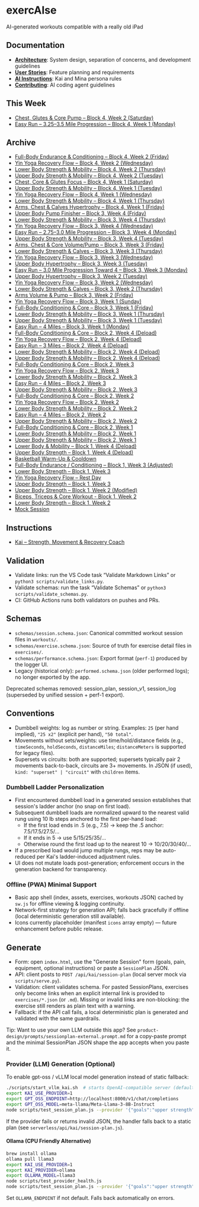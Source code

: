 # exercAIse

AI-generated workouts compatible with a really old iPad

## Documentation
- **[Architecture](ARCHITECTURE.md)**: System design, separation of concerns, and development guidelines
- **[User Stories](product-design/backlog/)**: Feature planning and requirements
- **[AI Instructions](.github/instructions/)**: Kai and Mina persona rules
- **[Contributing](.github/copilot-instructions.md)**: AI coding agent guidelines

## This Week

- [Chest, Glutes & Core Pump – Block 4, Week 2 (Saturday)](workouts/4-2_Arms_Core_Accessory.json)
- [Easy Run – 3.25–3.5 Mile Progression – Block 4, Week 1 (Monday)](workouts/4-1_Easy_Run_Progression.json)

## Archive

- [Full-Body Endurance & Conditioning – Block 4, Week 2 (Friday)](workouts/4-2_Full_Body_Endurance_Conditioning.json)
- [Yin Yoga Recovery Flow – Block 4, Week 2 (Wednesday)](workouts/4-2_Yin_Yoga_Recovery_Flow.json)
- [Lower Body Strength & Mobility – Block 4, Week 2 (Thursday)](workouts/4-2_Lower_Body_Strength_Mobility.json)
- [Upper Body Strength & Mobility – Block 4, Week 2 (Tuesday)](workouts/4-2_Upper_Body_Strength_Mobility.json)
- [Chest, Core & Glutes Focus – Block 4, Week 1 (Saturday)](workouts/4-1_Chest_Core_Glutes_Focus.json)
- [Upper Body Strength & Mobility – Block 4, Week 1 (Tuesday)](workouts/4-1_Upper_Body_Strength_Mobility.json)
- [Yin Yoga Recovery Flow – Block 4, Week 1 (Wednesday)](workouts/4-1_Yin_Yoga_Recovery_Flow.json)
- [Lower Body Strength & Mobility – Block 4, Week 1 (Thursday)](workouts/4-1_Lower_Body_Strength_Mobility.json)
- [Arms, Chest & Calves Hypertrophy – Block 4, Week 1 (Friday)](workouts/4-1_Arms_Chest_Calves_Hypertrophy.json)
- [Upper Body Pump Finisher – Block 3, Week 4 (Friday)](workouts/3-4_Upper_Body_Pump_Finisher.json)
- [Lower Body Strength & Mobility – Block 3, Week 4 (Thursday)](workouts/3-4_Lower_Body_Strength_Mobility.json)
- [Yin Yoga Recovery Flow – Block 3, Week 4 (Wednesday)](workouts/3-4_Yin_Yoga_Recovery_Flow.json)
- [Easy Run – 2.75–3.0 Mile Progression – Block 3, Week 4 (Monday)](workouts/3-4_Easy_Run_Progression.json)
- [Upper Body Strength & Mobility – Block 3, Week 4 (Tuesday)](workouts/3-4_Upper_Body_Strength_Mobility.json)
- [Arms, Chest & Core Volume/Pump – Block 3, Week 3 (Friday)](workouts/3-3_Arms_Chest_Core_Volume_Pump.json)
- [Lower Body Strength & Calves – Block 3, Week 3 (Thursday)](workouts/3-3_Lower_Body_Strength_Calves.json)
- [Yin Yoga Recovery Flow – Block 3, Week 3 (Wednesday)](workouts/3-3_Yin_Yoga_Recovery_Flow.json)
- [Upper Body Hypertrophy – Block 3, Week 3 (Tuesday)](workouts/3-3_Upper_Body_Hypertrophy.json)
- [Easy Run – 3.0 Mile Progression Toward 4 – Block 3, Week 3 (Monday)](workouts/3-3_Easy_Run_Progression.json)
- [Upper Body Hypertrophy – Block 3, Week 2 (Tuesday)](workouts/3-2_Upper_Body_Hypertrophy.json)
- [Yin Yoga Recovery Flow – Block 3, Week 2 (Wednesday)](workouts/3-2_Yin_Yoga_Recovery_Flow.json)
- [Lower Body Strength & Calves – Block 3, Week 2 (Thursday)](workouts/3-2_Lower_Body_Strength_Calves.json)
- [Arms Volume & Pump – Block 3, Week 2 (Friday)](workouts/3-2_Arms_Volume_Pump.json)
- [Yin Yoga Recovery Flow – Block 3, Week 1 (Sunday)](workouts/3-1_Yin_Yoga_Recovery_Flow.json)
- [Full-Body Conditioning & Core – Block 3, Week 1 (Friday)](workouts/3-1_Full_Body_Conditioning_Core.json)
- [Lower Body Strength & Mobility – Block 3, Week 1 (Thursday)](workouts/3-1_Lower_Body_Strength_Mobility.json)
- [Upper Body Strength & Mobility – Block 3, Week 1 (Tuesday)](workouts/3-1_Upper_Body_Strength_Mobility.json)
- [Easy Run – 4 Miles – Block 3, Week 1 (Monday)](workouts/3-1_Easy_Run_4_Miles.json)
- [Full-Body Conditioning & Core – Block 2, Week 4 (Deload)](workouts/2-4_Full_Body_Conditioning_Core.json)
- [Yin Yoga Recovery Flow – Block 2, Week 4 (Deload)](workouts/2-4_Yin_Yoga_Recovery_Flow.json)
- [Easy Run – 3 Miles – Block 2, Week 4 (Deload)](workouts/2-4_Easy_Run_4_Miles.json)
- [Lower Body Strength & Mobility – Block 2, Week 4 (Deload)](workouts/2-4_Lower_Body_Strength_Mobility.json)
- [Upper Body Strength & Mobility – Block 2, Week 4 (Deload)](workouts/2-4_Upper_Body_Strength_Mobility.json)
- [Full-Body Conditioning & Core – Block 2, Week 3](workouts/2-3_Full_Body_Conditioning_Core.json)
- [Yin Yoga Recovery Flow – Block 2, Week 3](workouts/2-3_Yin_Yoga_Recovery_Flow.json)
- [Lower Body Strength & Mobility – Block 2, Week 3](workouts/2-3_Lower_Body_Strength_Mobility.json)
- [Easy Run – 4 Miles – Block 2, Week 3](workouts/2-3_Easy_Run_4_Miles.json)
- [Upper Body Strength & Mobility – Block 2, Week 3](workouts/2-3_Upper_Body_Strength_Mobility.json)
- [Full-Body Conditioning & Core – Block 2, Week 2](workouts/2-2_Full_Body_Conditioning_Core.json)
- [Yin Yoga Recovery Flow – Block 2, Week 2](workouts/2-2_Yin_Yoga_Recovery_Flow.json)
- [Lower Body Strength & Mobility – Block 2, Week 2](workouts/2-2_Lower_Body_Strength_Mobility.json)
- [Easy Run – 4 Miles – Block 2, Week 2](workouts/2-2_Easy_Run_4_Miles.json)
- [Upper Body Strength & Mobility – Block 2, Week 2](workouts/2-2_Upper_Body_Strength_Mobility.json)
- [Full-Body Conditioning & Core – Block 2, Week 1](workouts/2-1_Full_Body_Conditioning_Core.json)
- [Lower Body Strength & Mobility – Block 2, Week 1](workouts/2-1_Lower_Body_Strength_Mobility.json)
- [Upper Body Strength & Mobility – Block 2, Week 1](workouts/2-1_Upper_Body_Strength_Mobility.json)
- [Lower Body & Mobility – Block 1, Week 4 (Deload)](workouts/1-4_Lower_Body_Mobility_Deload.json)
- [Upper Body Strength – Block 1, Week 4 (Deload)](workouts/1-4_Upper_Body_Strength_Deload.json)
- [Basketball Warm-Up & Cooldown](workouts/basketball_warmup_cooldown.json)
- [Full-Body Endurance / Conditioning – Block 1, Week 3 (Adjusted)](workouts/1-3_Full_Body_Endurance_Conditioning_Adjusted.json)
- [Lower Body Strength – Block 1, Week 3](workouts/1-3_Lower_Body_Strength.json)
- [Yin Yoga Recovery Flow – Rest Day](workouts/1-3_recovery_Yin_Yoga_Rest_Day.json)
- [Upper Body Strength – Block 1, Week 3](workouts/1-3_Upper_Body_Strength.json)
- [Upper Body Strength – Block 1, Week 2 (Modified)](workouts/1-2_Upper_Body_Strength_Modified.json)
- [Biceps, Triceps & Core Workout - Block 1, Week 2](workouts/1-2_Biceps_Triceps_Core_Workout.json)
- [Lower Body Strength – Block 1, Week 2](workouts/1-2_Lower_Body.json)
- [Mock Session](workouts/mock_All_Types_Test.json)

## Instructions
- [Kai – Strength, Movement & Recovery Coach](.github/instructions/kai.instructions.md)

## Validation
- Validate links: run the VS Code task “Validate Markdown Links” or `python3 scripts/validate_links.py`.
- Validate schemas: run the task “Validate Schemas” or `python3 scripts/validate_schemas.py`.
- CI: GitHub Actions runs both validators on pushes and PRs.

## Schemas
- `schemas/session.schema.json`: Canonical committed workout session files in `workouts/`.
- `schemas/exercise.schema.json`: Source of truth for exercise detail files in `exercises/`.
- `schemas/performance.schema.json`: Export format (`perf-1`) produced by the logger UI.
- Legacy (historical only): `performed.schema.json` (older performed logs); no longer exported by the app.

Deprecated schemas removed: session_plan, session_v1, session_log (superseded by unified session + perf-1 export).

## Conventions
- Dumbbell weights: log as number or string. Examples: `25` (per hand implied), `"25 x2"` (explicit per hand), `"50 total"`.
- Movements without sets/weights: use time/hold/distance fields (e.g., `timeSeconds`, `holdSeconds`, `distanceMiles`; `distanceMeters` is supported for legacy files).
- Supersets vs circuits: both are supported; supersets typically pair 2 movements back-to-back, circuits are 3+ movements. In JSON (if used), `kind: "superset" | "circuit"` with `children` items.

### Dumbbell Ladder Personalization
- First encountered dumbbell load in a generated session establishes that session's ladder anchor (no snap on first load).
- Subsequent dumbbell loads are normalized upward to the nearest valid rung using 10 lb steps anchored to the first per-hand load:
	- If the first load ends in .5 (e.g., 7.5) → keep the .5 anchor: 7.5/17.5/27.5/...
	- If it ends in 5 → use 5/15/25/35/...
	- Otherwise round the first load up to the nearest 10 → 10/20/30/40/...
- If a prescribed load would jump multiple rungs, reps may be auto-reduced per Kai's ladder-induced adjustment rules.
- UI does not mutate loads post-generation; enforcement occurs in the generation backend for transparency.

### Offline (PWA) Minimal Support
- Basic app shell (index, assets, exercises, workouts JSON) cached by `sw.js` for offline viewing & logging continuity.
- Network-first strategy for generation API; falls back gracefully if offline (local deterministic generation still available).
- Icons currently placeholder (manifest `icons` array empty) — future enhancement before public release.

## Generate
- Form: open `index.html`, use the "Generate Session" form (goals, pain, equipment, optional instructions) or paste a `SessionPlan` JSON.
- API: client posts to `POST /api/kai/session-plan` (local server mock via `scripts/serve.py`).
- Validation: client validates schema. For pasted SessionPlans, exercises only become links when an explicit internal link is provided to `exercises/*.json` (or `.md`). Missing or invalid links are non-blocking: the exercise still renders as plain text with a warning.
- Fallback: if the API call fails, a local deterministic plan is generated and validated with the same guardrails.

Tip: Want to use your own LLM outside this app? See `product-design/prompts/sessionplan-external.prompt.md` for a copy-paste prompt and the minimal SessionPlan JSON shape the app accepts when you paste it.

### Provider (LLM) Generation (Optional)
To enable gpt-oss / vLLM local model generation instead of static fallback:
```bash
./scripts/start_vllm_kai.sh  # starts OpenAI-compatible server (default Llama 3 8B)
export KAI_USE_PROVIDER=1
export GPT_OSS_ENDPOINT=http://localhost:8000/v1/chat/completions
export GPT_OSS_MODEL=meta-llama/Meta-Llama-3-8B-Instruct
node scripts/test_session_plan.js --provider '{"goals":"upper strength","block":3,"week":2}'
```
If the provider fails or returns invalid JSON, the handler falls back to a static plan (see `serverless/api/kai/session-plan.js`).

#### Ollama (CPU Friendly Alternative)
```bash
brew install ollama
ollama pull llama3
export KAI_USE_PROVIDER=1
export KAI_PROVIDER=ollama
export OLLAMA_MODEL=llama3
node scripts/test_provider_health.js
node scripts/test_session_plan.js --provider '{"goals":"upper strength","block":3,"week":2}'
```
Set `OLLAMA_ENDPOINT` if not default. Falls back automatically on errors.